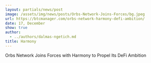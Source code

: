 ```yaml
---
layout: partials/news/post
image: /assets/img/news/posts/Orbs-Network-Joins-Forces/bg.jpeg
url: https://btcmanager.com/orbs-network-harmony-defi-ambition/
date: 17, December
show: true
author: 
  - ../authors/dalmas-ngetich.md
title: Harmony
---
```



Orbs Network Joins Forces with Harmony to Propel Its DeFi Ambition
